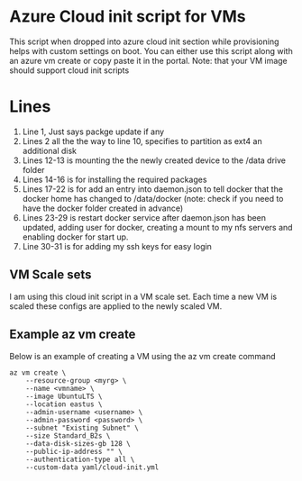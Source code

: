 # Azure Cloud init script for VMs

This script when dropped into azure cloud init section while provisioning helps with custom settings on boot.
You can either use this script along with an azure vm create or copy paste it in the portal.
Note: that your VM image should support cloud init scripts


# Lines
1. Line 1, Just says packge update if any
2. Lines 2 all the the way to line 10, specifies to partition as ext4 an additional disk
3. Lines 12-13 is mounting the the newly created device to the /data drive folder
4. Lines 14-16 is for installing the required packages
5. Lines 17-22 is for add an entry into daemon.json to tell docker that the docker home has changed to /data/docker (note: check if you need to have the docker folder created in advance)
6. Lines 23-29 is restart docker service after daemon.json has been updated, adding user for docker, creating a mount to my nfs servers and enabling docker for start up.
7. Line 30-31 is for adding my ssh keys for easy login

## VM Scale sets

I am using this cloud init script in a VM scale set. Each time a new VM is scaled these configs are applied to the newly scaled VM.

## Example az vm create

Below is an example of creating a VM using the az vm create command

```
az vm create \
    --resource-group <myrg> \
    --name <vmname> \
    --image UbuntuLTS \
    --location eastus \
    --admin-username <username> \
    --admin-password <password> \
    --subnet "Existing Subnet" \
    --size Standard_B2s \
    --data-disk-sizes-gb 128 \
    --public-ip-address "" \
    --authentication-type all \
    --custom-data yaml/cloud-init.yml
    
```

